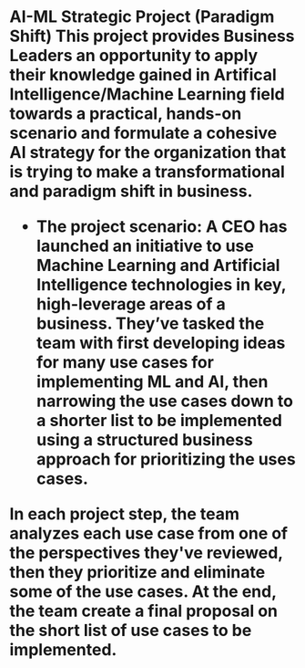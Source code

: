 <h1> AI-ML Strategic Project (Paradigm Shift)
This project provides Business Leaders an opportunity to apply their knowledge gained in Artifical Intelligence/Machine Learning field towards a practical, hands-on scenario and  formulate a cohesive AI strategy for the organization that is trying to make a transformational and paradigm shift in business.

* The project scenario: A CEO has launched an initiative to use Machine Learning and Artificial Intelligence technologies in key, high-leverage areas of a business. They’ve tasked the team with first developing ideas for many use cases for implementing ML and AI, then narrowing the use cases down to a shorter list to be implemented using a structured business approach for prioritizing the uses cases.

In each project step, the team  analyzes each use case from one of the perspectives they've reviewed, then they prioritize and eliminate some of the use cases. At the end, the team create a final proposal on the short list of use cases to be implemented.

